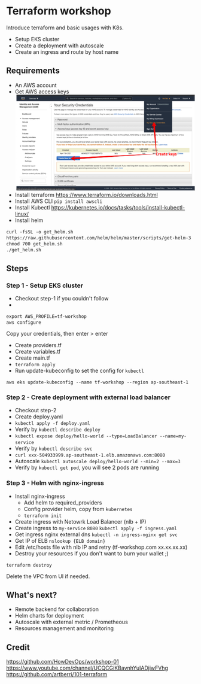 # Terraform workshop

Introduce terraform and basic usages with K8s.
- Setup EKS cluster
- Create a deployment with autoscale
- Create an ingress and route by host name

## Requirements

- An AWS account
- Get AWS access keys
![AWS keys](docs/aws_keys.png)
- Install terraform https://www.terraform.io/downloads.html
- Install AWS CLI `pip install awscli`
- Install Kubectl https://kubernetes.io/docs/tasks/tools/install-kubectl-linux/
- Install helm
```
curl -fsSL -o get_helm.sh https://raw.githubusercontent.com/helm/helm/master/scripts/get-helm-3
chmod 700 get_helm.sh
./get_helm.sh
```

## Steps

### Step 1 - Setup EKS cluster

- Checkout step-1 if you couldn't follow
- 
```
export AWS_PROFILE=tf-workshop
aws configure
```
Copy your credentials, then enter > enter
- Create providers.tf
- Create variables.tf
- Create main.tf
- `terraform apply`
- Run update-kubeconfig to set the config for `kubectl`
```
aws eks update-kubeconfig --name tf-workshop --region ap-southeast-1
```

### Step 2 - Create deployment with external load balancer

- Checkout step-2
- Create deploy.yaml
- `kubectl apply -f deploy.yaml`
- Verify by `kubectl describe deploy`
- `kubectl expose deploy/hello-world --type=LoadBalancer --name=my-service`
- Verify by `kubectl describe svc`
- `curl xxx-504933999.ap-southeast-1.elb.amazonaws.com:8080`
- Autoscale `kubectl autoscale deploy/hello-world --min=2 --max=3`
- Verify by `kubectl get pod`, you will see 2 pods are running

### Step 3 - Helm with nginx-ingress

- Install nginx-ingress
  - Add helm to required_providers
  - Config provider helm, copy from `kubernetes`
  - `terraform init`
- Create ingress with Netowrk Load Balancer (nlb + IP)
- Create ingress to `my-service` `8080` `kubectl apply -f ingress.yaml`
- Get ingress nginx external dns `kubectl -n ingress-nginx get svc`
- Get IP of ELB `nslookup {ELB domain}`
- Edit /etc/hosts file with nlb IP and retry (tf-workshop.com xx.xx.xx.xx)
- Destroy your resources if you don't want to burn your wallet ;)
```
terraform destroy
```
Delete the VPC from UI if needed.

## What's next?

- Remote backend for collaboration
- Helm charts for deployment
- Autoscale with external metric / Prometheous
- Resources management and monitoring

## Credit

https://github.com/HowDevOps/workshop-01
https://www.youtube.com/channel/UCQCGiKBavnhYuIADjiwFVhg
https://github.com/artberri/101-terraform

